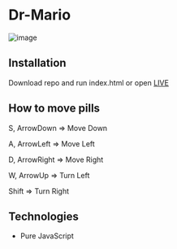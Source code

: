 # Dr-Mario
![image](https://user-images.githubusercontent.com/49322534/152836072-893fac68-96e8-4b1e-8585-6e344b17549e.png)

## Installation

Download repo and run index.html or open [LIVE](https://htmlpreview.github.io/?https://github.com/MrSaper112/Dr-Mario/blob/main/index.html)
## How to move pills

S, ArrowDown => Move Down

A, ArrowLeft => Move Left

D, ArrowRight => Move Right

W, ArrowUp => Turn Left

Shift => Turn Right

## Technologies
- Pure JavaScript

